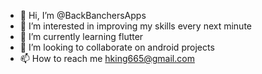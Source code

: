 - 👋 Hi, I’m @BackBanchersApps
- 👀 I’m interested in improving my skills every next minute
- 🌱 I’m currently learning flutter
- 💞️ I’m looking to collaborate on android projects
- 📫 How to reach me hking665@gmail.com

<!---
BackBanchersApps/BackBanchersApps is a ✨ special ✨ repository because its `README.md` (this file) appears on your GitHub profile.
You can click the Preview link to take a look at your changes.
--->
